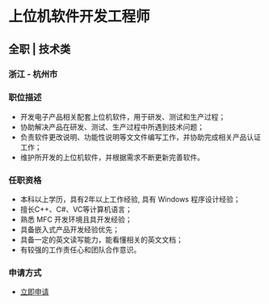 
# 上位机软件开发工程师
## 全职  |  技术类
### 浙江 - 杭州市

### 职位描述
- 开发电子产品相关配套上位机软件，用于研发、测试和生产过程；
- 协助解决产品在研发、测试、生产过程中所遇到技术问题；
- 负责软件更改说明、功能性说明等文文件编写工作，并协助完成相关产品认证工作；
- 维护所开发的上位机软件，并根据需求不断更新完善软件。
### 任职资格
- 本科以上学历，具有2年以上工作经验, 具有 Windows 程序设计经验；
- 擅长C++、C#、VC等计算机语言；
- 熟悉 MFC 开发环境且具开发经验；
- 具备嵌入式产品开发经验优先；
- 具备一定的英文读写能力，能看懂相关的英文文档；
- 有较强的工作责任心和团队合作意识。
### 申请方式
- <a href="mailto:hr@tuya.com?subject=求职简历-上位机软件开发工程师-来自GitHub">立即申请</a>